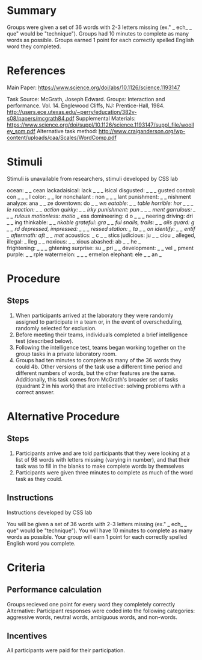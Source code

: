 # Summary
Groups were given a set of 36 words with 2-3 letters missing (ex." _ ech_ _ que" would be "technique"). Groups had 10 minutes to complete as many words as possible. Groups earned 1 point for each correctly spelled English word they completed. 


# References 
Main Paper: https://www.science.org/doi/abs/10.1126/science.1193147

Task Source: McGrath, Joseph Edward. Groups: Interaction and performance. Vol. 14. Englewood Cliffs, NJ: Prentice-Hall, 1984. http://users.ece.utexas.edu/~perry/education/382v-s08/papers/mcgrath84.pdf
Supplemental Materials: https://www.science.org/doi/suppl/10.1126/science.1193147/suppl_file/woolley_som.pdf
Alternative task method: http://www.craiganderson.org/wp-content/uploads/caa/Scales/WordComp.pdf

# Stimuli
Stimuli is unavailable from researchers, stimuli developed by CSS lab 

ocean: _ _ cean 
lackadaisical: lack _ _ _ isical 
disgusted: _ _ _ gusted 
control: con _ _ _ l 
color: _ _ lor 
nonchalant : non _ _ _ lant
punishment: _ _ nishment 
analyze: ana _ _ ze 
downtown: do _ _ _wn
eatable: _ _ table 
horrible: hor _ _ _ le 
reaction: _ _ action 
quirky: _ _ irky 
punishment: pun _ _ _ ment 
garrulous: _ _ _ rulous 
motionless: motio_ _ ess
domineering: d o _ _ _ neering
driving: dri _ _ ing
thinkable: _ _ _nkable
grateful: gra _ _ ful 
snails, trails: _ _ ails 
guard: g _ _ rd
depressed, impressed: _ _ _ ressed 
station: _ ta _ _ on 
identify: _ _ entif _ 
aftermath: aft _ _ mat_ 
acoustics: _ c _ _ stics
judicious: ju _ _ ciou _ 
alleged, illegal: _ lleg _ _ 
noxious: _ _ xious 
abashed: ab _ _ he _  
frightening: _ _ _ ghtening 
surprise: su _ pri _ _ 
development: _ _ vel _ pment 
purple: _ _ rple 
watermelon: _ _ _ ermelon 
elephant: ele _ _ an _ 

# Procedure
## Steps
1. When participants arrived at the laboratory they were randomly assigned to participate in a team or, in the event of overscheduling, randomly selected for exclusion. 
2. Before meeting their teams, individuals completed a brief intelligence test (described below). 
3. Following the intelligence test, teams began working together on the group tasks in a private laboratory room.
4. Groups had ten minutes to complete as many of the 36 words they could 
4b. Other versions of the task use a different time period and different numbers of words, but the other features are the same. Additionally, this task comes from McGrath's broader set of tasks (quadrant 2 in his work) that are intellective: solving problems with a correct answer.
# Alternative Procedure
## Steps

1. Participants arrive and are told participants that they were looking at a list of 98 words with letters missing (varying in number), and that their task was to fill in the blanks to make complete words by themselves
2. Participants were given three minutes to complete as much of the word task as
they could. 
## Instructions
Instructions developed by CSS lab 

You will be given a set of 36 words with 2-3 letters missing (ex." _ ech_ _ que" would be "technique"). You will have 10 minutes to complete as many
words as possible.  Your group will earn 1 point for each correctly spelled English word you complete. 


# Criteria
## Performance calculation
Groups recieved one point for every word they completely correctly  
Alternative:  Participant responses were coded into the following categories: aggressive words, neutral words, ambiguous words, and non-words.
## Incentives
All participants were paid for their participation.
